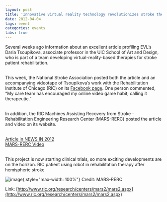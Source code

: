 ```yaml
---
layout: post
title: 'Innovative virtual reality technology revolutionizes stroke therapy'
date: 2012-04-04
tags: event
categories: events
tabs: true
---
```


Several weeks ago information about an excellent article profiling EVL&rsquo;s Daria Tsoupikova, associate professor in the UIC School of Art and Design, who is part of a team developing virtual-reality-based therapies for stroke patient rehabilitation.<br><br>

This week, the National Stroke Association posted both the article and an accompanying videotape of Tsoupikova&rsquo;s work with the Rehabilitation Institute of Chicago (RIC) on its <a href="http://www.facebook.com/NationalStrokeAssociation">Facebook page</a>. One person commented, &ldquo;My care team has encouraged my online video game habit; calling it therapeutic.&rdquo;<br><br>

In addition, the RIC Machines Assisting Recovery from Stroke - Rehabilitation Engineering Research Center (MARS-RERC) posted the article and video on its website.<br><br>

<a href="http://www.ric.org/research/centers/mars2/mars2.aspx">Article in NEWS IN 2012</a><br>
<a href="http://www.ric.org/research/centers/mars2/d2vid.aspx">MARS-RERC Video</a><br><br>

This project is now starting clinical trials, so more exciting developments are on the horizon.
RIC patient using robot in rehabilitation therapy after hemispheric stroke

![image](https://www.evl.uic.edu/output/originals/mars-1.png-srcw.jpg){:style="max-width: 100%"}
Credit: MARS-RERC


Link: [http://www.ric.org/research/centers/mars2/mars2.aspx](http://www.ric.org/research/centers/mars2/mars2.aspx)
